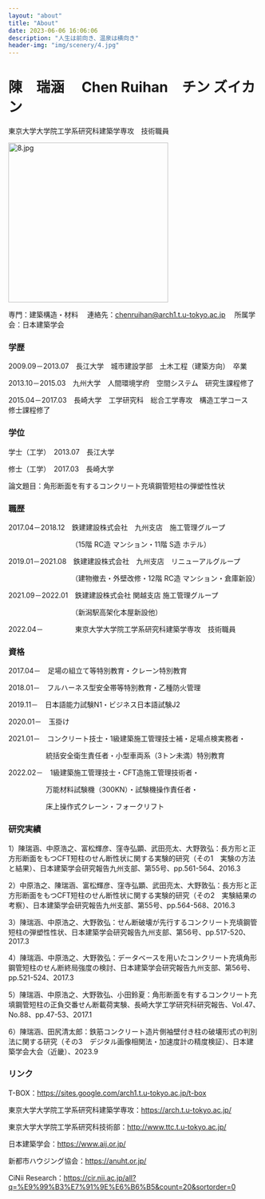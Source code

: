 ```yaml
---
layout: "about"
title: "About"
date: 2023-06-06 16:06:06
description: "人生は前向き、温泉は横向き"
header-img: "img/scenery/4.jpg"
---
```

# 陳　瑞涵　 Chen Ruihan　チン ズイカン

東京大学大学院工学系研究科建築学専攻　技術職員

<img src="/img/scenery/8.jpg" width="320" alt="8.jpg"></img>

専門：建築構造・材料　 連絡先：chenruihan@arch1.t.u-tokyo.ac.jp 　所属学会：日本建築学会

### 学歴

2009.09－2013.07　長江大学　城市建設学部　土木工程（建築方向）　卒業

2013.10－2015.03　九州大学　人間環境学府　空間システム　研究生課程修了

2015.04－2017.03　長崎大学　工学研究科　総合工学専攻　構造工学コース　修士課程修了

### 学位

学士（工学）　2013.07　長江大学

修士（工学）　2017.03　長崎大学

論文題目：角形断面を有するコンクリート充填鋼管短柱の弾塑性性状

### 職歴

2017.04－2018.12　鉄建建設株式会社　九州支店　施工管理グループ
   
&emsp;&emsp;&emsp;&emsp;&emsp;&emsp;&emsp;&emsp;&emsp;（15階 RC造 マンション・11階 S造 ホテル）

2019.01－2021.08　鉄建建設株式会社　九州支店　リニューアルグループ

&emsp;&emsp;&emsp;&emsp;&emsp;&emsp;&emsp;&emsp;&emsp;（建物撤去・外壁改修・12階 RC造 マンション・倉庫新設）

2021.09－2022.01　鉄建建設株式会社 関越支店 施工管理グループ

&emsp;&emsp;&emsp;&emsp;&emsp;&emsp;&emsp;&emsp;&emsp;（新潟駅高架化本屋新設他）

2022.04－ &emsp;&emsp;&emsp;       　東京大学大学院工学系研究科建築学専攻　技術職員

### 資格

2017.04－　足場の組立て等特別教育・クレーン特別教育

2018.01－　フルハーネス型安全帯等特別教育・乙種防火管理

2019.11－　日本語能力試験N1・ビジネス日本語試験J2

2020.01－　玉掛け

2021.01－　コンクリート技士・1級建築施工管理技士補・足場点検実務者・

&emsp;&emsp;&emsp;&emsp;&emsp;&thinsp;&thinsp;統括安全衛生責任者・小型車両系（3トン未満）特別教育

2022.02－　1級建築施工管理技士・CFT造施工管理技術者・

&emsp;&emsp;&emsp;&emsp;&emsp;&thinsp;&thinsp;万能材料試験機（300KN）・試験機操作責任者・

&emsp;&emsp;&emsp;&emsp;&emsp;&thinsp;&thinsp;床上操作式クレーン・フォークリフト

### 研究実績

1）陳瑞涵、中原浩之、富松輝彦、窪寺弘顕、武田亮太、大野敦弘：長方形と正方形断面をもつCFT短柱のせん断性状に関する実験的研究（その1　実験の方法と結果）、日本建築学会研究報告九州支部、第55号、pp.561-564、2016.3

2）中原浩之、陳瑞涵、富松輝彦、窪寺弘顕、武田亮太、大野敦弘：長方形と正方形断面をもつCFT短柱のせん断性状に関する実験的研究（その2　実験結果の考察）、日本建築学会研究報告九州支部、第55号、pp.564-568、2016.3

3）陳瑞涵、中原浩之、大野敦弘：せん断破壊が先行するコンクリート充填鋼管短柱の弾塑性性状、日本建築学会研究報告九州支部、第56号、pp.517-520、2017.3

4）陳瑞涵、中原浩之、大野敦弘：データベースを用いたコンクリート充填角形鋼管短柱のせん断終局強度の検討、日本建築学会研究報告九州支部、第56号、pp.521-524、2017.3

5）陳瑞涵、中原浩之、大野敦弘、小田鈴夏：角形断面を有するコンクリート充填鋼管短柱の正負交番せん断載荷実験、長崎大学工学研究科研究報告、Vol.47、No.88、pp.47-53、2017.1

6）陳瑞涵、田尻清太郎：鉄筋コンクリート造片側袖壁付き柱の破壊形式の判別法に関する研究（その3　デジタル画像相関法・加速度計の精度検証）、日本建築学会大会（近畿）、2023.9

### リンク

T-BOX：https://sites.google.com/arch1.t.u-tokyo.ac.jp/t-box

東京大学大学院工学系研究科建築学専攻：https://arch.t.u-tokyo.ac.jp/

東京大学大学院工学系研究科技術部：http://www.ttc.t.u-tokyo.ac.jp/

日本建築学会：https://www.aij.or.jp/

新都市ハウジング協会：https://anuht.or.jp/

CiNii Research：https://cir.nii.ac.jp/all?q=%E9%99%B3%E7%91%9E%E6%B6%B5&count=20&sortorder=0

